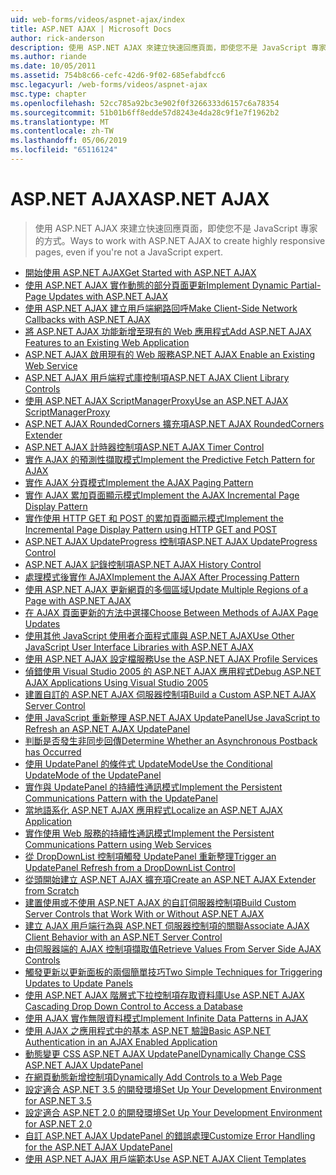 ```yaml
---
uid: web-forms/videos/aspnet-ajax/index
title: ASP.NET AJAX | Microsoft Docs
author: rick-anderson
description: 使用 ASP.NET AJAX 來建立快速回應頁面，即使您不是 JavaScript 專家的方式。
ms.author: riande
ms.date: 10/05/2011
ms.assetid: 754b8c66-cefc-42d6-9f02-685efabdfcc6
msc.legacyurl: /web-forms/videos/aspnet-ajax
msc.type: chapter
ms.openlocfilehash: 52cc785a92bc3e902f0f3266333d6157c6a78354
ms.sourcegitcommit: 51b01b6ff8edde57d8243e4da28c9f1e7f1962b2
ms.translationtype: MT
ms.contentlocale: zh-TW
ms.lasthandoff: 05/06/2019
ms.locfileid: "65116124"
---
```

# <a name="aspnet-ajax"></a><span data-ttu-id="5a179-103">ASP.NET AJAX</span><span class="sxs-lookup"><span data-stu-id="5a179-103">ASP.NET AJAX</span></span>

> <span data-ttu-id="5a179-104">使用 ASP.NET AJAX 來建立快速回應頁面，即使您不是 JavaScript 專家的方式。</span><span class="sxs-lookup"><span data-stu-id="5a179-104">Ways to work with ASP.NET AJAX to create highly responsive pages, even if you're not a JavaScript expert.</span></span>

- [<span data-ttu-id="5a179-105">開始使用 ASP.NET AJAX</span><span class="sxs-lookup"><span data-stu-id="5a179-105">Get Started with ASP.NET AJAX</span></span>](how-do-i-get-started-with-aspnet-ajax.md)
- [<span data-ttu-id="5a179-106">使用 ASP.NET AJAX 實作動態的部分頁面更新</span><span class="sxs-lookup"><span data-stu-id="5a179-106">Implement Dynamic Partial-Page Updates with ASP.NET AJAX</span></span>](how-do-i-implement-dynamic-partial-page-updates-with-aspnet-ajax.md)
- [<span data-ttu-id="5a179-107">使用 ASP.NET AJAX 建立用戶端網路回呼</span><span class="sxs-lookup"><span data-stu-id="5a179-107">Make Client-Side Network Callbacks with ASP.NET AJAX</span></span>](how-do-i-make-client-side-network-callbacks-with-aspnet-ajax.md)
- [<span data-ttu-id="5a179-108">將 ASP.NET AJAX 功能新增至現有的 Web 應用程式</span><span class="sxs-lookup"><span data-stu-id="5a179-108">Add ASP.NET AJAX Features to an Existing Web Application</span></span>](how-do-i-add-aspnet-ajax-features-to-an-existing-web-application.md)
- [<span data-ttu-id="5a179-109">ASP.NET AJAX 啟用現有的 Web 服務</span><span class="sxs-lookup"><span data-stu-id="5a179-109">ASP.NET AJAX Enable an Existing Web Service</span></span>](how-do-i-aspnet-ajax-enable-an-existing-web-service.md)
- [<span data-ttu-id="5a179-110">ASP.NET AJAX 用戶端程式庫控制項</span><span class="sxs-lookup"><span data-stu-id="5a179-110">ASP.NET AJAX Client Library Controls</span></span>](how-do-i-use-the-aspnet-ajax-client-library-controls.md)
- [<span data-ttu-id="5a179-111">使用 ASP.NET AJAX ScriptManagerProxy</span><span class="sxs-lookup"><span data-stu-id="5a179-111">Use an ASP.NET AJAX ScriptManagerProxy</span></span>](how-do-i-use-an-aspnet-ajax-scriptmanagerproxy.md)
- [<span data-ttu-id="5a179-112">ASP.NET AJAX RoundedCorners 擴充項</span><span class="sxs-lookup"><span data-stu-id="5a179-112">ASP.NET AJAX RoundedCorners Extender</span></span>](how-do-i-use-the-aspnet-ajax-roundedcorners-extender.md)
- [<span data-ttu-id="5a179-113">ASP.NET AJAX 計時器控制項</span><span class="sxs-lookup"><span data-stu-id="5a179-113">ASP.NET AJAX Timer Control</span></span>](how-do-i-use-the-aspnet-ajax-timer-control.md)
- [<span data-ttu-id="5a179-114">實作 AJAX 的預測性擷取模式</span><span class="sxs-lookup"><span data-stu-id="5a179-114">Implement the Predictive Fetch Pattern for AJAX</span></span>](how-do-i-implement-the-predictive-fetch-pattern-for-ajax.md)
- [<span data-ttu-id="5a179-115">實作 AJAX 分頁模式</span><span class="sxs-lookup"><span data-stu-id="5a179-115">Implement the AJAX Paging Pattern</span></span>](how-do-i-implement-the-ajax-paging-pattern.md)
- [<span data-ttu-id="5a179-116">實作 AJAX 累加頁面顯示模式</span><span class="sxs-lookup"><span data-stu-id="5a179-116">Implement the AJAX Incremental Page Display Pattern</span></span>](how-do-i-implement-the-ajax-incremental-page-display-pattern.md)
- [<span data-ttu-id="5a179-117">實作使用 HTTP GET 和 POST 的累加頁面顯示模式</span><span class="sxs-lookup"><span data-stu-id="5a179-117">Implement the Incremental Page Display Pattern using HTTP GET and POST</span></span>](how-do-i-implement-the-incremental-page-display-pattern-using-http-get-and-post.md)
- [<span data-ttu-id="5a179-118">ASP.NET AJAX UpdateProgress 控制項</span><span class="sxs-lookup"><span data-stu-id="5a179-118">ASP.NET AJAX UpdateProgress Control</span></span>](how-do-i-use-the-aspnet-ajax-updateprogress-control.md)
- [<span data-ttu-id="5a179-119">ASP.NET AJAX 記錄控制項</span><span class="sxs-lookup"><span data-stu-id="5a179-119">ASP.NET AJAX History Control</span></span>](how-do-i-use-the-aspnet-ajax-history-control.md)
- [<span data-ttu-id="5a179-120">處理模式後實作 AJAX</span><span class="sxs-lookup"><span data-stu-id="5a179-120">Implement the AJAX After Processing Pattern</span></span>](how-do-i-implement-the-ajax-after-processing-pattern.md)
- [<span data-ttu-id="5a179-121">使用 ASP.NET AJAX 更新網頁的多個區域</span><span class="sxs-lookup"><span data-stu-id="5a179-121">Update Multiple Regions of a Page with ASP.NET AJAX</span></span>](how-do-i-update-multiple-regions-of-a-page-with-aspnet-ajax.md)
- [<span data-ttu-id="5a179-122">在 AJAX 頁面更新的方法中選擇</span><span class="sxs-lookup"><span data-stu-id="5a179-122">Choose Between Methods of AJAX Page Updates</span></span>](how-do-i-choose-between-methods-of-ajax-page-updates.md)
- [<span data-ttu-id="5a179-123">使用其他 JavaScript 使用者介面程式庫與 ASP.NET AJAX</span><span class="sxs-lookup"><span data-stu-id="5a179-123">Use Other JavaScript User Interface Libraries with ASP.NET AJAX</span></span>](how-do-i-use-other-javascript-user-interface-libraries-with-aspnet-ajax.md)
- [<span data-ttu-id="5a179-124">使用 ASP.NET AJAX 設定檔服務</span><span class="sxs-lookup"><span data-stu-id="5a179-124">Use the ASP.NET AJAX Profile Services</span></span>](how-do-i-use-the-aspnet-ajax-profile-services.md)
- [<span data-ttu-id="5a179-125">偵錯使用 Visual Studio 2005 的 ASP.NET AJAX 應用程式</span><span class="sxs-lookup"><span data-stu-id="5a179-125">Debug ASP.NET AJAX Applications Using Visual Studio 2005</span></span>](how-do-i-debug-aspnet-ajax-applications-using-visual-studio-2005.md)
- [<span data-ttu-id="5a179-126">建置自訂的 ASP.NET AJAX 伺服器控制項</span><span class="sxs-lookup"><span data-stu-id="5a179-126">Build a Custom ASP.NET AJAX Server Control</span></span>](how-do-i-build-a-custom-aspnet-ajax-server-control.md)
- [<span data-ttu-id="5a179-127">使用 JavaScript 重新整理 ASP.NET AJAX UpdatePanel</span><span class="sxs-lookup"><span data-stu-id="5a179-127">Use JavaScript to Refresh an ASP.NET AJAX UpdatePanel</span></span>](how-do-i-use-javascript-to-refresh-an-aspnet-ajax-updatepanel.md)
- [<span data-ttu-id="5a179-128">判斷是否發生非同步回傳</span><span class="sxs-lookup"><span data-stu-id="5a179-128">Determine Whether an Asynchronous Postback has Occurred</span></span>](how-do-i-determine-whether-an-asynchronous-postback-has-occurred.md)
- [<span data-ttu-id="5a179-129">使用 UpdatePanel 的條件式 UpdateMode</span><span class="sxs-lookup"><span data-stu-id="5a179-129">Use the Conditional UpdateMode of the UpdatePanel</span></span>](how-do-i-use-the-conditional-updatemode-of-the-updatepanel.md)
- [<span data-ttu-id="5a179-130">實作與 UpdatePanel 的持續性通訊模式</span><span class="sxs-lookup"><span data-stu-id="5a179-130">Implement the Persistent Communications Pattern with the UpdatePanel</span></span>](how-do-i-implement-the-persistent-communications-pattern-with-the-updatepanel.md)
- [<span data-ttu-id="5a179-131">當地語系化 ASP.NET AJAX 應用程式</span><span class="sxs-lookup"><span data-stu-id="5a179-131">Localize an ASP.NET AJAX Application</span></span>](how-do-i-localize-an-aspnet-ajax-application.md)
- [<span data-ttu-id="5a179-132">實作使用 Web 服務的持續性通訊模式</span><span class="sxs-lookup"><span data-stu-id="5a179-132">Implement the Persistent Communications Pattern using Web Services</span></span>](how-do-i-implement-the-persistent-communications-pattern-using-web-services.md)
- [<span data-ttu-id="5a179-133">從 DropDownList 控制項觸發 UpdatePanel 重新整理</span><span class="sxs-lookup"><span data-stu-id="5a179-133">Trigger an UpdatePanel Refresh from a DropDownList Control</span></span>](how-do-i-trigger-an-updatepanel-refresh-from-a-dropdownlist-control.md)
- [<span data-ttu-id="5a179-134">從頭開始建立 ASP.NET AJAX 擴充項</span><span class="sxs-lookup"><span data-stu-id="5a179-134">Create an ASP.NET AJAX Extender from Scratch</span></span>](how-do-i-create-an-aspnet-ajax-extender-from-scratch.md)
- [<span data-ttu-id="5a179-135">建置使用或不使用 ASP.NET AJAX 的自訂伺服器控制項</span><span class="sxs-lookup"><span data-stu-id="5a179-135">Build Custom Server Controls that Work With or Without ASP.NET AJAX</span></span>](how-do-i-build-custom-server-controls-that-work-with-or-without-aspnet-ajax.md)
- [<span data-ttu-id="5a179-136">建立 AJAX 用戶端行為與 ASP.NET 伺服器控制項的關聯</span><span class="sxs-lookup"><span data-stu-id="5a179-136">Associate AJAX Client Behavior with an ASP.NET Server Control</span></span>](how-do-i-associate-ajax-client-behavior-with-an-aspnet-server-control.md)
- [<span data-ttu-id="5a179-137">由伺服器端的 AJAX 控制項擷取值</span><span class="sxs-lookup"><span data-stu-id="5a179-137">Retrieve Values From Server Side AJAX Controls</span></span>](how-do-i-retrieve-values-from-server-side-ajax-controls.md)
- [<span data-ttu-id="5a179-138">觸發更新以更新面板的兩個簡單技巧</span><span class="sxs-lookup"><span data-stu-id="5a179-138">Two Simple Techniques for Triggering Updates to Update Panels</span></span>](two-simple-techniques-for-triggering-updates-to-update-panels.md)
- [<span data-ttu-id="5a179-139">使用 ASP.NET AJAX 階層式下拉控制項存取資料庫</span><span class="sxs-lookup"><span data-stu-id="5a179-139">Use ASP.NET AJAX Cascading Drop Down Control to Access a Database</span></span>](use-aspnet-ajax-cascading-drop-down-control-to-access-a-database.md)
- [<span data-ttu-id="5a179-140">使用 AJAX 實作無限資料模式</span><span class="sxs-lookup"><span data-stu-id="5a179-140">Implement Infinite Data Patterns in AJAX</span></span>](implement-infinite-data-patterns-in-ajax.md)
- [<span data-ttu-id="5a179-141">使用 AJAX 之應用程式中的基本 ASP.NET 驗證</span><span class="sxs-lookup"><span data-stu-id="5a179-141">Basic ASP.NET Authentication in an AJAX Enabled Application</span></span>](basic-aspnet-authentication-in-an-ajax-enabled-application.md)
- [<span data-ttu-id="5a179-142">動態變更 CSS ASP.NET AJAX UpdatePanel</span><span class="sxs-lookup"><span data-stu-id="5a179-142">Dynamically Change CSS ASP.NET AJAX UpdatePanel</span></span>](how-to-dynamically-change-css-using-the-aspnet-ajax-updatepanel.md)
- [<span data-ttu-id="5a179-143">在網頁動態新增控制項</span><span class="sxs-lookup"><span data-stu-id="5a179-143">Dynamically Add Controls to a Web Page</span></span>](how-to-dynamically-add-controls-to-a-web-page.md)
- [<span data-ttu-id="5a179-144">設定適合 ASP.NET 3.5 的開發環境</span><span class="sxs-lookup"><span data-stu-id="5a179-144">Set Up Your Development Environment for ASP.NET 3.5</span></span>](set-up-your-development-environment-for-aspnet-35.md)
- [<span data-ttu-id="5a179-145">設定適合 ASP.NET 2.0 的開發環境</span><span class="sxs-lookup"><span data-stu-id="5a179-145">Set Up Your Development Environment for ASP.NET 2.0</span></span>](set-up-your-development-environment-for-aspnet-20.md)
- [<span data-ttu-id="5a179-146">自訂 ASP.NET AJAX UpdatePanel 的錯誤處理</span><span class="sxs-lookup"><span data-stu-id="5a179-146">Customize Error Handling for the ASP.NET AJAX UpdatePanel</span></span>](how-do-i-customize-error-handling-for-the-aspnet-ajax-updatepanel.md)
- [<span data-ttu-id="5a179-147">使用 ASP.NET AJAX 用戶端範本</span><span class="sxs-lookup"><span data-stu-id="5a179-147">Use ASP.NET AJAX Client Templates</span></span>](how-do-i-use-aspnet-ajax-client-templates.md)

